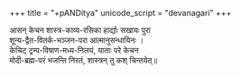 +++
title = "+pANDitya"
unicode_script = "devanagari"
+++

आसन् केचन शास्त्र-काव्य-रसिका हार्द्याः सखायः पुरा   
शून्य-द्वैत-वितर्क-भञ्जन-परा आत्मानुसन्धायिनः ।  
केचिट् ट्रम्प-विषाण-मध्य-निलयं, याताः परे केचन  
मोदी-ब्रह्म-परं भजन्ति निरतं, शास्त्रन् तु कश् चिन्तयेत्॥

